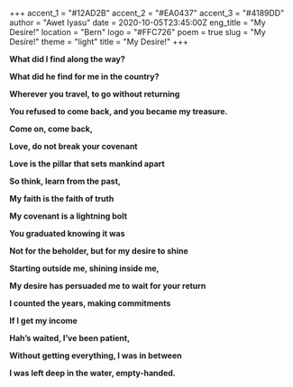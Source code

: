 +++
accent_1 = "#12AD2B"
accent_2 = "#EA0437"
accent_3 = "#4189DD"
author = "Awet Iyasu"
date = 2020-10-05T23:45:00Z
eng_title = "My Desire!"
location = "Bern"
logo = "#FFC726"
poem = true
slug = "My Desire!"
theme = "light"
title = "My Desire!"
+++

**What did I find along the way?**

**What did he find for me in the country?**

**Wherever you travel, to go without returning**

**You refused to come back, and you became my treasure.**

**Come on, come back,**

**Love, do not break your covenant**

**Love is the pillar that sets mankind apart**

**So think, learn from the past,**

**My faith is the faith of truth**

**My covenant is a lightning bolt**

**You graduated knowing it was**

**Not for the beholder, but for my desire to shine**

**Starting outside me, shining inside me,**

**My desire has persuaded me to wait for your return**

**I counted the years, making commitments**

**If I get my income**

**Hah’s waited, I’ve been patient,**

**Without getting everything, I was in between**

**I was left deep in the water, empty-handed.**
